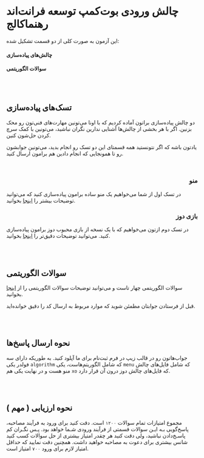 # چالش ورودی بوت‌کمپ توسعه فرانت‌اند رهنماکالج

این آزمون به صورت کلی از دو قسمت تشکیل شده:

#### چالش‌های پیاده‌سازی

#### سوالات الگوریتمی

</br></br>

## تسک‌های پیاده‌سازی

دو چالش پیاده‌سازی براتون آماده کردیم که با اونا می‌تونین مهارت‌های فنی‌تون رو محک بزنین. اگر با هر بخشی از چالش‌ها آشنایی ندارین نگران نباشید، می‌تونین با کمک سرچ کردن حل‌شون کنین.

یادتون باشه که اگر نتونستید همه قسمتای این دو تسک رو انجام بدید، می‌تونین جوابشون رو تا همونجایی که انجام دادین هم برامون ارسال کنید.

</br>

<h3 dir="rtl">منو</h3>

در تسک اول از شما می‌خواهیم یک منو ساده برامون پیاده‌سازی کنید که می‌توانید توضیحات بیشتر را [اینجا](./simple-menu/) بخوانید.

<h3 dir="rtl">بازی دوز</h3>

در تسک دوم ازتون می‌خواهیم که با یک نسخه از بازی محبوب دوز برامون پیاده‌سازی کنید. می‌توانید توضیحات دقیق‌تر را [اینجا](./xo/) بخوانید.

</br></br>

## سوالات الگوریتمی

سوالات الگوریتمی چهار تاست و می‌توانید توضیحات سوالات الگوریتمی را از [اینجا](https://github.com/RahnemaCollegee/algorithm_challenge_1403) بخوانید.

قبل از فرستادن جوابتان مطمئن شوید که موارد مربوط به ارسال کد را دقیق خوانده‌اید.

</br></br>

## نحوه ارسال پاسخ‌ها

جواب‌هاتون رو در قالب زیپ در فرم ثبت‌نام برای ما آپلود کنید. به طوریکه دارای سه فولدر یکی `algorithm` که شامل الگوریتم‌هاست، یکی `menu` که شامل فایل‌های چالش منو هست و در نهایت یکی هم `xo` که فایل‌های چالش دوز درون آن قرار دارد.

</br></br>

## نحوه ارزیابی ( مهم )

مجموع امتیازات تمام سوالات `۱۲۰۰` است. دقت کنید برای ورود به فرآیند مصاحبه، پاسخ‌گویی بـه ایـن سوالات قسمتی از فرآیند ورودی شـما خواهد بود. پـس نگـران کم پاسـخ‌دادن نباشید، ولی دقت کنید هر چقدر امتیاز بیشتری از حل سوالات کسب کنید شانس بیشتری برای دعوت به مصاحبه خواهید داشت.
همچنین دقت نمایید که حداقل امتیاز لازم برای ورود `۷٠٠` امتیاز است.
